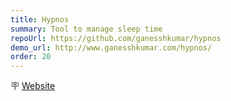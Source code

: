 ```yaml
---
title: Hypnos
summary: Tool to manage sleep time
repoUrl: https://github.com/ganesshkumar/hypnos
demo_url: http://www.ganesshkumar.com/hypnos/
order: 20
---
```


<!-- A simple tool to calculate time to sleep given to wake up and vice versa. -->

🪧 [Website](https://ganesshkumar.github.io/hypnos/)